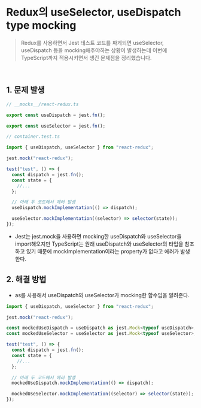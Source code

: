 # Redux의 useSelector, useDispatch type mocking

> Redux를 사용하면서 Jest 테스트 코드를 짜게되면 useSelector, useDispatch 등을 mocking해주야하는 상황이 발생하는데 이번에 TypeScript까지 적용시키면서 생긴 문제점을 정리했습니다.

<br />

## 1. 문제 발생

```typescript
// __mocks__/react-redux.ts

export const useDispatch = jest.fn();

export const useSelector = jest.fn();
```

```typescript
// container.test.ts

import { useDispatch, useSelector } from "react-redux";

jest.mock("react-redux");

test("test", () => {
  const dispatch = jest.fn();
  const state = {
    //...
  };

  // 아래 두 코드에서 에러 발생
  useDispatch.mockImplementation(() => dispatch);

  useSelector.mockImplementation((selector) => selector(state));
});
```

- Jest는 jest.mock을 사용하면 mocking한 useDispatch와 useSelector을 import해오지만 TypeScript는 원래 useDispatch와 useSelector의 타입을 참조하고 있기 때문에 mockImplementation이라는 property가 없다고 에러가 발생한다.

## 2. 해결 방법

- as를 사용해서 useDispatch와 useSelector가 mocking한 함수임을 알려준다.

```typescript
import { useDispatch, useSelector } from "react-redux";

jest.mock("react-redux");

const mockedUseDispatch = useDispatch as jest.Mock<typeof useDispatch>;
const mockedUseSelector = useSelector as jest.Mock<typeof useSelector>;

test("test", () => {
  const dispatch = jest.fn();
  const state = {
    //...
  };

  // 아래 두 코드에서 에러 발생
  mockedUseDispatch.mockImplementation(() => dispatch);

  mockedUseSelector.mockImplementation((selector) => selector(state));
});
```
